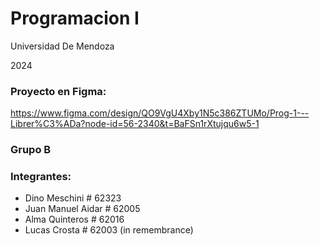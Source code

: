 # Programacion I

Universidad De Mendoza

2024

### Proyecto en Figma:
https://www.figma.com/design/QO9VgU4Xby1N5c386ZTUMo/Prog-1---Librer%C3%ADa?node-id=56-2340&t=BaFSn1rXtujqu6w5-1

### Grupo B
### Integrantes:
- Dino Meschini # 62323
- Juan Manuel Aidar # 62005
- Alma Quinteros # 62016
- Lucas Crosta  # 62003 (in remembrance)
